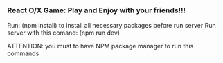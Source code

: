 ### React O/X Game: Play and Enjoy with your friends!!!

Run: (npm install) to install all necessary packages before run server
Run server with this comand: (npm run dev)

ATTENTION: you must to have NPM package manager to run this commands

